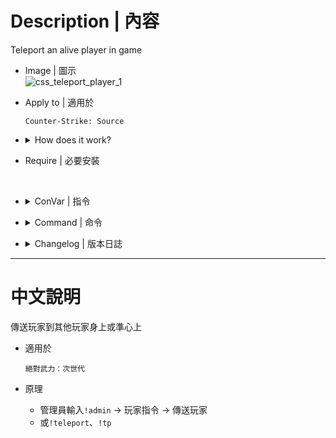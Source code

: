 # Description | 內容
Teleport an alive player in game

* Image | 圖示
<br/>![css_teleport_player_1](image/css_teleport_player_1.gif)

* Apply to | 適用於
	```
	Counter-Strike: Source
	```

* <details><summary>How does it work?</summary>

	* Admins type ```!admin``` -> Player commands -> Teleport Player
	* Or ```!tp```, ```sm_teleport```
</details>

* Require | 必要安裝
<br/>

* <details><summary>ConVar | 指令</summary>

	* cfg/sourcemod/css_teleport_player.cfg
		```php
		// If 1, Add 'Teleport player' item in admin menu under 'Player commands' category
		css_teleport_playeradminmenu "1"
		```
</details>

* <details><summary>Command | 命令</summary>

	* **Open 'Teleport player' menu (Adm required: ADMFLAG_BAN)**
		```php
		sm_teleport
		sm_tp
		```
</details>

* <details><summary>Changelog | 版本日誌</summary>

	* v1.0 (2023-3-3)
		* Initial Release
</details>

- - - -
# 中文說明
傳送玩家到其他玩家身上或準心上

* 適用於
	```
	絕對武力：次世代
	```

* 原理
	* 管理員輸入```!admin``` -> 玩家指令 -> 傳送玩家
	* 或```!teleport```、```!tp```
